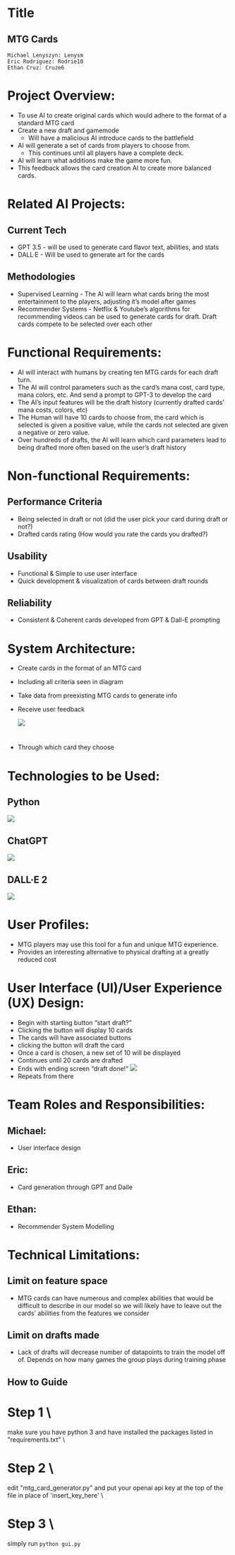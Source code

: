 
# **Title** 
## MTG Cards
	Michael Lenyszyn: Lenysm
	Eric Rodriguez: Rodrie10
	Ethan Cruz: Cruze6
#
#   **Project Overview**: 
-   To use AI to create original cards which would adhere to the format of a standard MTG card
-   Create a new draft and gamemode
	- Will have a malicious AI introduce cards to the battlefield
-   AI will generate a set of cards from players to choose from.
	- This continues until all players have a complete deck.
-   AI will learn what additions make the game more fun.
-   This feedback allows the card creation AI to create more balanced cards.
#
#   **Related AI Projects:** 
## Current Tech
- GPT 3.5 - will be used to generate card flavor text, abilities, and stats
- DALL·E - Will be used to generate art for the cards
## Methodologies
- Supervised Learning - The AI will learn what cards bring the most entertainment to the players, adjusting it’s model after games
- Recommender Systems - Netflix & Youtube’s algorithms for recommending videos can be used to generate cards for draft. Draft cards compete to be selected over each other
#
#   **Functional Requirements:** 
-   AI will interact with humans by creating ten MTG cards for each draft turn.
-   The AI will control parameters such as the card’s mana cost, card type, mana colors, etc. And send a prompt to GPT-3 to develop the card
-   The AI’s input features will be the draft history (currently drafted cards’ mana costs, colors, etc)
-   The Human will have 10 cards to choose from, the card which is selected is given a positive value, while the cards not selected are given a negative or zero value.
-   Over hundreds of drafts, the AI will learn which card parameters lead to being drafted more often based on the user’s draft history
#
#   **Non-functional Requirements:**
## Performance Criteria
- Being selected in draft or not (did the user pick your card during draft or not?)
- Drafted cards rating (How would you rate the cards you drafted?)
## Usability
-   Functional & Simple to use user interface
-   Quick development & visualization of cards between draft rounds
## Reliability
-   Consistent & Coherent cards developed from GPT & Dall-E prompting
#
#   **System Architecture:**
-   Create cards in the format of an MTG card
-   Including all criteria seen in diagram
-   Take data from preexisting MTG cards to generate info
-   Receive user feedback

    **![](https://lh7-us.googleusercontent.com/sIyFAbFDnPci6tLaialQfuwvHt_ftPcZj1fP6h7zMVCDzoVyXHgYiTXWp5N5NlilqOBvIWDYikzMLfpc4Mo9URPtT_gk9RlekxLhhvakT4YoWpqkzY-N6864_ce-5yM7wB59_BaPsSKZptlMtbhFwzguTw=s2048)**
#
-   Through which card they choose
#  **Technologies to be Used:** 
##   Python
**![](https://lh7-us.googleusercontent.com/eLjnsKn2sJhaBXtzqoWANwzxQlVZXzjRkZtG3kRDHbJhl4TIFYolPASXq2Eg-74UtGu13v0pSt7hFDbu_NuWgmGjPUj4jp2y2tbZES72Q7Ga5J0uVUlJONK5VUdnMgmdkwCsSs7UXYVTbyFMZVU5bgx8fA=s2048)**
## ChatGPT
**![](https://lh7-us.googleusercontent.com/SYMvz7xdJJc9K6ZwdabUFtBIEiEMfA-Z64DqLvLFiktv_zesSOnpam-6wZsMpxFeWWHCfFolE-NlQicHp8DnxKE_7tZDrmxeRm2xREMq33PKtz5nOIm5sZ4ME0v7XpMrOgb9UhJN8eG_7ZXnESatrWSPOA=s2048)**
## DALL·E 2
**![](https://lh7-us.googleusercontent.com/xamkLCOSs7TVpxCq05omegmQdK-VmJ1ZQbYnoE6gAyAvWvHujnEo8QduiRM9L_8i7rapIUKK1tSkysyAXopRQSQdJUAIxqE4c3AgQUxR0u59HraHAgIrTRq2l62wL63_8CERSWeEP1esThbOxDFJeBq8pg=s2048)**
##
#  **User Profiles:**
-   MTG players may use this tool for a fun and unique MTG experience.
-   Provides an interesting alternative to physical drafting at a greatly reduced cost
#
#   **User Interface (UI)/User Experience (UX) Design:** 
-   Begin with starting button “start draft?”
-   Clicking the button will display 10 cards
-   The cards will have associated buttons
-   clicking the button will draft the card
-   Once a card is chosen, a new set of 10 will be displayed
-   Continues until 20 cards are drafted
-  Ends with ending screen “draft done!”
    **![](https://lh7-us.googleusercontent.com/1L0WL8FGfb-9vWCrQd9naFasHdZMPpKsdhJOlo3xFNwUxYPqeyRc2a3v9Dwng-azTXiUqoSiJwTVjr3sd_RDX2vDRETcWxo5O9aDdF4ILdjgegsHXmbiFGBs3lYJEl_WQ4sF1VS29gIYOVMWD3SMTWfy8w=s2048)**
-   Repeats from there
#
#   **Team Roles and Responsibilities:** 
##  Michael:
-   User interface design
##  Eric:
-   Card generation through GPT and Dalle
##   Ethan:
-   Recommender System Modelling
#
#   **Technical Limitations:**
## Limit on feature space 
- MTG cards can have numerous and complex abilities that would be difficult to describe in our model so we will likely have to leave out the cards’ abilities from the features we consider
## Limit on drafts made
- Lack of drafts will decrease number of datapoints to train the model off of. Depends on how many games the group plays during training phase

## How to Guide

# Step 1 \
make sure you have python 3 and have installed the packages listed in "requirements.txt" \
# Step 2 \
edit "mtg_card_generator.py" and put your openai api key at the top of the file in place of 'insert_key_here' \
# Step 3 \
simply run `python gui.py`


